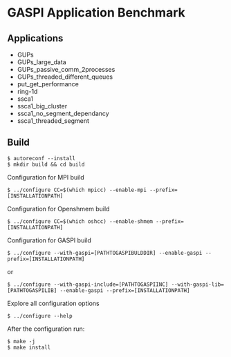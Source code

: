 # GASPI Application Benchmark

## Applications
* GUPs
* GUPs_large_data
* GUPs_passive_comm_2processes
* GUPs_threaded_different_queues
* put_get_performance
* ring-1d
* ssca1
* ssca1_big_cluster
* ssca1_no_segment_dependancy
* ssca1_threaded_segment

## Build
```
$ autoreconf --install
$ mkdir build && cd build
```
Configuration for MPI build
```
$ ../configure CC=$(which mpicc) --enable-mpi --prefix=[INSTALLATIONPATH]
```
Configuration for Openshmem build
```
$ ../configure CC=$(which oshcc) --enable-shmem --prefix=[INSTALLATIONPATH]
```
Configuration for GASPI build
```
$ ../configure --with-gaspi=[PATHTOGASPIBULDDIR] --enable-gaspi --prefix=[INSTALLATIONPATH]
```
or
```
$ ../configure --with-gaspi-include=[PATHTOGASPIINC] --with-gaspi-lib=[PATHTOGASPILIB] --enable-gaspi --prefix=[INSTALLATIONPATH]
```
Explore all configuration options
```
$ ../configure --help
```
After the configuration run:
```
$ make -j
$ make install
```
